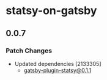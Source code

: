 # statsy-on-gatsby

## 0.0.7

### Patch Changes

- Updated dependencies [2133305]
  - gatsby-plugin-statsy@0.1.1
